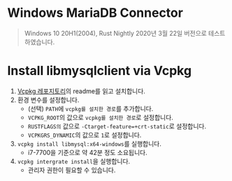 # Windows MariaDB Connector

> Windows 10 20H1(2004), Rust Nightly 2020년 3월 22일 버전으로 테스트 하였습니다.

# Install libmysqlclient via Vcpkg

1. [Vcpkg 레포지토리](https://github.com/microsoft/vcpkg)의 readme를 읽고 설치합니다.
2. 환경 변수를 설정합니다.
    * (선택) ```PATH```에 ```vcpkg를 설치한 경로```를 추가합니다.
    * ```VCPKG_ROOT```의 값으로 ```vcpkg를 설치한 경로```로 설정합니다.
    * ```RUSTFLAGS의``` 값으로 ```-Ctarget-feature=+crt-static```로 설정합니다.
    * ```VCPKGRS_DYNAMIC```의 값으로 ```1```로 설정합니다.
3. ```vcpkg install libmysql:x64-windows```를 실행합니다.
    * i7-7700을 기준으로 약 42분 정도 소요됩니다.
4. ```vcpkg intergrate install```을 실행합니다.
    * 관리자 권한이 필요할 수 있습니다.